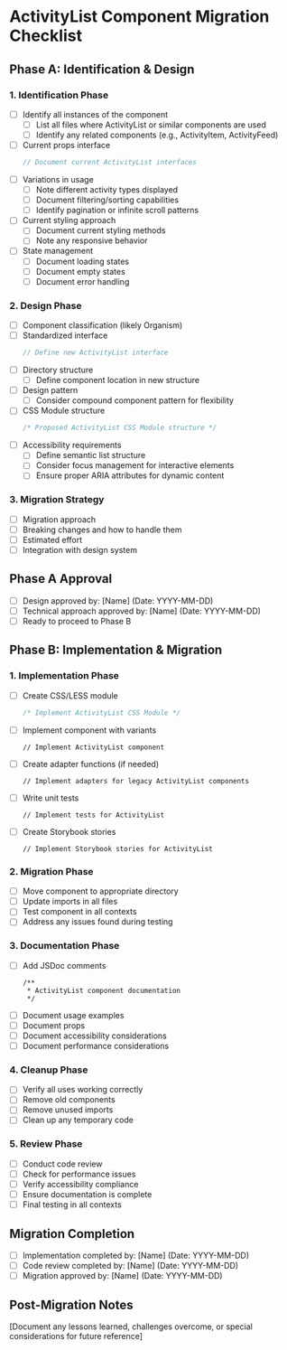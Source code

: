 # ActivityList Component Migration Checklist

## Phase A: Identification & Design

### 1. Identification Phase

- [ ] Identify all instances of the component
  - [ ] List all files where ActivityList or similar components are used
  - [ ] Identify any related components (e.g., ActivityItem, ActivityFeed)
- [ ] Current props interface
  ```typescript
  // Document current ActivityList interfaces
  ```
- [ ] Variations in usage
  - [ ] Note different activity types displayed
  - [ ] Document filtering/sorting capabilities
  - [ ] Identify pagination or infinite scroll patterns
- [ ] Current styling approach
  - [ ] Document current styling methods
  - [ ] Note any responsive behavior
- [ ] State management
  - [ ] Document loading states
  - [ ] Document empty states
  - [ ] Document error handling

### 2. Design Phase

- [ ] Component classification (likely Organism)
- [ ] Standardized interface
  ```typescript
  // Define new ActivityList interface
  ```
- [ ] Directory structure
  - [ ] Define component location in new structure
- [ ] Design pattern
  - [ ] Consider compound component pattern for flexibility
- [ ] CSS Module structure
  ```css
  /* Proposed ActivityList CSS Module structure */
  ```
- [ ] Accessibility requirements
  - [ ] Define semantic list structure
  - [ ] Consider focus management for interactive elements
  - [ ] Ensure proper ARIA attributes for dynamic content

### 3. Migration Strategy

- [ ] Migration approach
- [ ] Breaking changes and how to handle them
- [ ] Estimated effort
- [ ] Integration with design system

## Phase A Approval

- [ ] Design approved by: [Name] (Date: YYYY-MM-DD)
- [ ] Technical approach approved by: [Name] (Date: YYYY-MM-DD)
- [ ] Ready to proceed to Phase B

## Phase B: Implementation & Migration

### 1. Implementation Phase

- [ ] Create CSS/LESS module
  ```css
  /* Implement ActivityList CSS Module */
  ```
- [ ] Implement component with variants
  ```tsx
  // Implement ActivityList component
  ```
- [ ] Create adapter functions (if needed)
  ```tsx
  // Implement adapters for legacy ActivityList components
  ```
- [ ] Write unit tests
  ```tsx
  // Implement tests for ActivityList
  ```
- [ ] Create Storybook stories
  ```tsx
  // Implement Storybook stories for ActivityList
  ```

### 2. Migration Phase

- [ ] Move component to appropriate directory
- [ ] Update imports in all files
- [ ] Test component in all contexts
- [ ] Address any issues found during testing

### 3. Documentation Phase

- [ ] Add JSDoc comments
  ```tsx
  /**
   * ActivityList component documentation
   */
  ```
- [ ] Document usage examples
- [ ] Document props
- [ ] Document accessibility considerations
- [ ] Document performance considerations

### 4. Cleanup Phase

- [ ] Verify all uses working correctly
- [ ] Remove old components
- [ ] Remove unused imports
- [ ] Clean up any temporary code

### 5. Review Phase

- [ ] Conduct code review
- [ ] Check for performance issues
- [ ] Verify accessibility compliance
- [ ] Ensure documentation is complete
- [ ] Final testing in all contexts

## Migration Completion

- [ ] Implementation completed by: [Name] (Date: YYYY-MM-DD)
- [ ] Code review completed by: [Name] (Date: YYYY-MM-DD)
- [ ] Migration approved by: [Name] (Date: YYYY-MM-DD)

## Post-Migration Notes

[Document any lessons learned, challenges overcome, or special considerations for future reference]